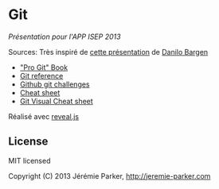 # Git
*Présentation pour l'APP ISEP 2013*

Sources:
Très inspiré de [cette présentation](http://blog.dbrgn.ch/2013/2/7/git-introduction-presentation-slides/) de [Danilo Bargen](http://blog.dbrgn.ch/about/)

+ ["Pro Git" Book](http://goo.gl/jX95vy)
+ [Git reference](http://goo.gl/eJODp8)
+ [Github git challenges](http://goo.gl/mJJUXn)
+ [Cheat sheet](http://goo.gl/942WZ8)
+ [Git Visual Cheat sheet](http://ndpsoftware.com/git-cheatsheet.html)

Réalisé avec [reveal.js](https://github.com/hakimel/reveal.js)

<!-- ---
## Comment visualiser la présentation ?
+ Solution simple : [http://p-j.github.io/isep-fsnp/](http://p-j.github.io/isep-fsnp/)
  + Une fois sur la page, appuyé sur `S` pour voir les notes du présentateur 
   + `N` pour passer au slide suivant 
   + `P` pour revenir au précédent. 
   + Les fleches directionnelles peuvent également être utilisées, mais n'oubliez pas les slides verticaux !
+ Juste les sources (avec les notes du présentateur) : 
  + [Hello](https://github.com/p-j/isep-fsnp/blob/master/slides/01-hello.md)
  + [Form](https://github.com/p-j/isep-fsnp/blob/master/slides/02-form.md)
  + [Storm](https://github.com/p-j/isep-fsnp/blob/master/slides/03-storm.md)
  + [Norm](https://github.com/p-j/isep-fsnp/blob/master/slides/04-norm.md)
  + [Perform](https://github.com/p-j/isep-fsnp/blob/master/slides/05-perform.md)
  + [Conclusion](https://github.com/p-j/isep-fsnp/blob/master/slides/06-conclusion.md)
  + [Questions](https://github.com/p-j/isep-fsnp/blob/master/slides/07-questions.md)
+ Cloner et regarder : 
  + `$ cd /chemin/vers/votre/dossier/www`
  + `$ git clone git@github.com:p-j/isep-fsnp.git` (clone le dépôt de la présentation)
  + Naviguez vers [http://127.0.0.1/isep-fsnp](http://127.0.0.1/isep-fsnp)
+ Pour les curieux, la présentation peut être modifiée et réutilisée à l'aide des outils suivant :
  + [node](http://nodejs.org/)
  + [grunt](http://gruntjs.com/getting-started#installing-the-cli)
+ Une fois ces outils installés, la procédure suivante permet d'accéder à la présentation :
  + `$ git clone git@github.com:p-j/isep-fsnp.git` (clone le dépôt de la présentation)
  + `$ cd isep-fsnp` (aller dans le dossier que l'on vient de créer)
  + `$ npm install` (installer les dépendances)
  + `$ grunt serve` (assembler les fichiers et lancer le server local pour afficher la présentation)
  + Puis naviguez vers [http://localhost:8000](http://localhost:8000) pour voir la présentation

D'avantage d'information sur comment utiliser [reveal.js](https://github.com/hakimel/reveal.js) sont disponibles sur le dépôt officiel [hakimel/reveal.js](https://github.com/hakimel/reveal.js) (en anglais).
 -->
## License
MIT licensed

Copyright (C) 2013 Jérémie Parker, http://jeremie-parker.com

